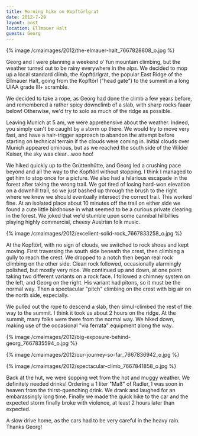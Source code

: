 ```yaml
---
title: Morning hike on Kopftörlgrat
date: 2012-7-29
layout: post
location: Ellmauer Halt
guests: Georg
---
```


{% image /cmaimages/2012/the-elmauer-halt_7667828808_o.jpg %}
  
Georg and I were planning a weekend o' fun mountain climbing, but
the weather turned out to be rainy everywhere in the alps. We decided to
mop up a local standard climb, the Kopftörlgrat, the popular East Ridge
of the Ellmauer Halt, going from the Kopftörl ("head gate") to the summit
in a long UIAA grade III+ scramble.
  
  
We decided to take a rope, as Georg had done the climb a few years before,
and remembered a rather spicy downclimb of a slab, with sharp rocks faaar
below! Otherwise, we'd try to solo as much of the ridge as possible.
  
  
Leaving Munich at 5 am, we were apprehensive about the weather. Indeed,
you simply can't be caught by a storm up there. We would try to move very
fast, and have a hair-trigger approach to abandon the attempt before starting
on technical terrain if the clouds were coming in. Initial clouds over
Munich appeared ominous, but as we reached the south side of the Wilder
Kaiser, the sky was clear...woo hoo!
  
  
  
We hiked quickly up to the Grüttenhütte, and Georg led a crushing pace
beyond and all the way to the Kopftörl without stopping. I think I managed
to get him to stop once for a picture. We also had a hilarious escapade
in the forest after taking the wrong trail. We got tired of losing hard-won
elevation on a downhill trail, so we just bashed up through the brush to
the right where we knew we should eventually intersect the correct trail.
This worked fine. At an isolated place about 10 minutes off the trail on
either side we found a cute little birdhouse in what seemed to be a curious
private clearing in the forest. We joked that we'd stumble upon some cannibal
hillbillies playing highly commercial, cheesy Austrian folk music.
  
  
  
{% image /cmaimages/2012/excellent-solid-rock_7667833258_o.jpg %}
  
  
At the Kopftörl, with no sign of clouds, we switched to rock shoes
and kept moving. First traversing the south side beneath the crest, then
climbing a gully to reach the crest. We dropped to a notch then began real
rock climbing on the other side. Clean rock followed, occasionally alarmingly
polished, but mostly very nice. We continued up and down, at one point
taking two different variants on a rock face. I followed a chimney system
on the left, and Georg on the right. His variant had pitons, so it must
be the normal way. Then a spectacular "pitch" climbing on the crest with
big air on the north side, especially.
  
  
We pulled out the rope to descend a slab, then simul-climbed the rest
of the way to the summit. I think it took us about 2 hours on the ridge.
At the summit, many folks were there from the normal way. We hiked down,
making use of the occasional "via ferrata" equipment along the way.
  
  
{% image /cmaimages/2012/big-exposure-behind-georg_7667835594_o.jpg %}
  
{% image /cmaimages/2012/our-journey-so-far_7667836942_o.jpg %}
  
{% image /cmaimages/2012/spectacular-climb_7667841858_o.jpg %}
  
  
Back at the hut, we were sopping wet from the hot and muggy weather. We
definitely needed drinks! Ordering a 1 liter "Maß" of Radler, I was soon
in heaven from the thirst-quenching drink. We drank and laughed for an
embarassingly long time. Finally we made the quick hike to the car and
the expected storm finally broke with violence, at least 2 hours later
than expected.
  
  
A slow drive home, as the cars had to be very careful in the heavy rain.
Thanks Georg!
  
